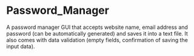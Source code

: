 # Password_Manager
A password manager GUI that accepts website name, email address and password (can be automatically generated) and saves it into a text file. It also comes with data validation (empty fields, confirmation of saving the input data). 
